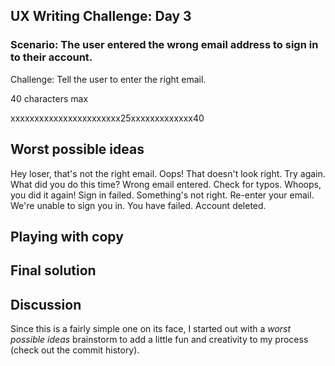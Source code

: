 ## UX Writing Challenge: Day 3
### Scenario: The user entered the wrong email address to sign in to their account.

Challenge: Tell the user to enter the right email.

40 characters max

xxxxxxxxxxxxxxxxxxxxxxx25xxxxxxxxxxxxx40

## Worst possible ideas
Hey loser, that's not the right email.
Oops! That doesn't look right. Try again. 
What did you do this time?
Wrong email entered. Check for typos.
Whoops, you did it again!
Sign in failed. 
Something's not right. Re-enter your email.
We're unable to sign you in.
You have failed. Account deleted. 

## Playing with copy


## Final solution





## Discussion
Since this is a fairly simple one on its face, I started out with a *worst possible ideas* brainstorm to add a little fun and creativity to my process (check out the commit history). 
